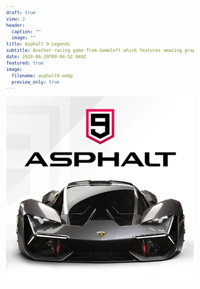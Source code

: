 ```yaml
---
draft: true
view: 2
header:
  caption: ""
  image: ""
title: Asphalt 9 Legends
subtitle: Another racing game from Gameloft which features amazing graphics and physics
date: 2020-06-29T09:04:52.049Z
featured: true
image:
  filename: asphalt9.webp
  preview_only: true
---
```

![](asphalt9.webp)